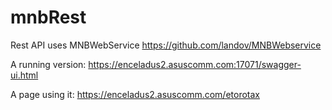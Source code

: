 # mnbRest

Rest API uses MNBWebService https://github.com/landov/MNBWebservice

A running version: https://enceladus2.asuscomm.com:17071/swagger-ui.html

A page using it: https://enceladus2.asuscomm.com/etorotax

